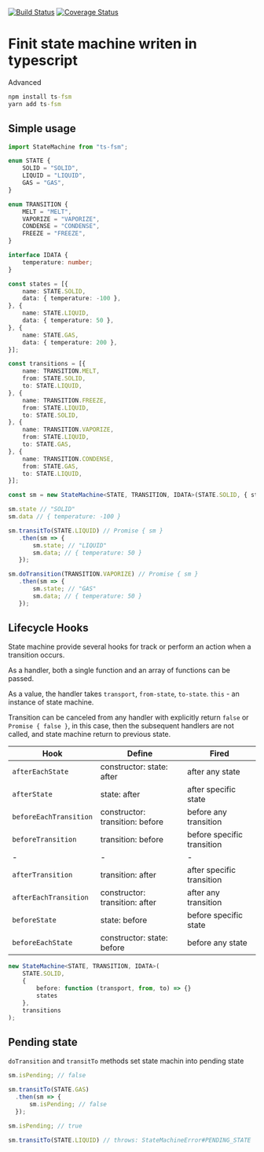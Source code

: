 [![Build Status](https://travis-ci.org/KhraksMamtsov/tfsm.svg?branch=master)](https://travis-ci.org/KhraksMamtsov/tfsm)
[![Coverage Status](https://coveralls.io/repos/github/KhraksMamtsov/tfsm/badge.svg?branch=master)](https://coveralls.io/github/KhraksMamtsov/tfsm?branch=master)

# Finit state machine writen in typescript

Advanced

```cmd
npm install ts-fsm
yarn add ts-fsm
```

## Simple usage

```typescript
import StateMachine from "ts-fsm";

enum STATE {
    SOLID = "SOLID",
    LIQUID = "LIQUID",
    GAS = "GAS",
} 

enum TRANSITION {
    MELT = "MELT",
    VAPORIZE = "VAPORIZE",
    CONDENSE = "CONDENSE",
    FREEZE = "FREEZE",
}

interface IDATA {
    temperature: number;
}

const states = [{
    name: STATE.SOLID,
    data: { temperature: -100 },
}, {
    name: STATE.LIQUID,
    data: { temperature: 50 },
}, {
    name: STATE.GAS,
    data: { temperature: 200 },
}];

const transitions = [{
    name: TRANSITION.MELT,
    from: STATE.SOLID,
    to: STATE.LIQUID,
}, {
    name: TRANSITION.FREEZE,
    from: STATE.LIQUID,
    to: STATE.SOLID,
}, {
    name: TRANSITION.VAPORIZE,
    from: STATE.LIQUID,
    to: STATE.GAS,
}, {
    name: TRANSITION.CONDENSE,
    from: STATE.GAS,
    to: STATE.LIQUID,
}];

const sm = new StateMachine<STATE, TRANSITION, IDATA>(STATE.SOLID, { states }, { transitions });

sm.state // "SOLID"
sm.data // { temperature: -100 }

sm.transitTo(STATE.LIQUID) // Promise { sm }
   .then(sm => {
       sm.state; // "LIQUID"
       sm.data; // { temperature: 50 }
   });

sm.doTransition(TRANSITION.VAPORIZE) // Promise { sm }
   .then(sm => {
       sm.state; // "GAS"
       sm.data; // { temperature: 50 }
   });
```

## Lifecycle Hooks

State machine provide several hooks for track or perform an action when a transition occurs.

As a handler, both a single function and an array of functions can be passed.

As a value, the handler takes `transport`, `from-state`, `to-state`. `this` - an instance of state machine.

Transition can be canceled from any handler with explicitly return `false` or `Promise { false }`, in this case, then the subsequent handlers are not called, and state machine return to previous state.

| Hook | Define | Fired |
|------|--------|-------|
| ```afterEachState``` | constructor: state: after | after any state
| ```afterState``` | state: after | after specific state
| ```beforeEachTransition``` | constructor: transition: before | before any transition
| ```beforeTransition``` | transition: before | before specific transition
|-|-|-|
| ```afterTransition``` | transition: after | after specific transition
| ```afterEachTransition``` | constructor: transition: after | after any transition
| ```beforeState``` | state: before | before specific state
| ```beforeEachState``` | constructor: state: before | before any state

```typescript
new StateMachine<STATE, TRANSITION, IDATA>(
    STATE.SOLID, 
    {
        before: function (transport, from, to) => {} 
        states 
    },
    transitions 
); 
```

## Pending state

`doTransition` and `transitTo` methods set state machin into pending state

```typescript
sm.isPending; // false

sm.transitTo(STATE.GAS)
  .then(sm => {
      sm.isPending; // false
  });

sm.isPending; // true

sm.transitTo(STATE.LIQUID) // throws: StateMachineError#PENDING_STATE
```
